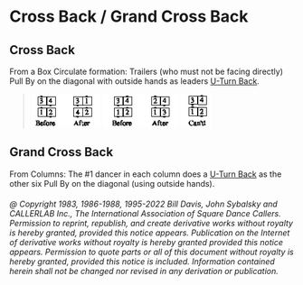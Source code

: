 
# Cross Back / Grand Cross Back

## Cross Back

From a Box Circulate formation: Trailers (who must not be facing directly) Pull By on
the diagonal with outside hands as leaders [ U-Turn Back](../b1/turn_back.md).

> 
> ![alt](cross_back_1a.png)
> ![alt](cross_back_1b.png)
> ![alt](cross_back_1c.png)
>

## Grand Cross Back

From Columns: The #1 dancer in each column does a
[U-Turn Back](../b1/turn_back.md) as the other
six Pull By on the diagonal (using outside hands).

###### @ Copyright 1983, 1986-1988, 1995-2022 Bill Davis, John Sybalsky and CALLERLAB Inc., The International Association of Square Dance Callers. Permission to reprint, republish, and create derivative works without royalty is hereby granted, provided this notice appears. Publication on the Internet of derivative works without royalty is hereby granted provided this notice appears. Permission to quote parts or all of this document without royalty is hereby granted, provided this notice is included. Information contained herein shall not be changed nor revised in any derivation or publication.
